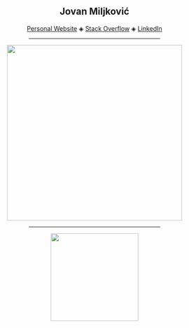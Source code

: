 
<div align="center">
  <h2>Jovan Miljković</h2>
  <p align="center">
    <a target="_blank" href="https://miljkovicjovan.dev">Personal Website</a> ◈
    <a target="_blank" href="https://stackoverflow.com/users/15140409/jovan-m">Stack Overflow</a> ◈
    <a target="_blank" href="https://www.linkedin.com/in/miljkovicj/">LinkedIn</a>
  </p>
  <hr width=300>
  <img width=400 src="https://github-readme-stats.vercel.app/api?username=miljkovicjovan&theme=prussian&show_icons=true&hide_border=true&count_private=true" />
  <hr width=300>
  <img width=200 src="https://github-readme-stackoverflow.vercel.app/?userID=15140409&theme=dark" />
</div>
